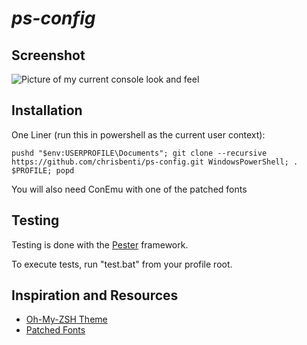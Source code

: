 # *ps-config* #

## Screenshot ##
![Picture of my current console look and feel](http://i.imgur.com/YuyiD0M.png)

## Installation ##
One Liner (run this in powershell as the current user context):
```
pushd "$env:USERPROFILE\Documents"; git clone --recursive https://github.com/chrisbenti/ps-config.git WindowsPowerShell; . $PROFILE; popd
```

You will also need ConEmu with one of the patched fonts

## Testing 
Testing is done with the [Pester](https://github.com/pester/Pester) framework.

To execute tests, run "test.bat" from your profile root.

## Inspiration and Resources ##
- [Oh-My-ZSH Theme](https://gist.github.com/agnoster/3712874)
- [Patched Fonts](https://gist.github.com/qrush/1595572)
